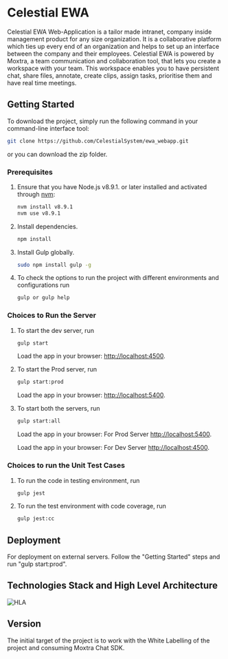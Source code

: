 # Celestial EWA

Celestial EWA Web-Application is a tailor made intranet, company inside management product for any size organization.
It is a collaborative platform which ties up every end of an organization and helps to set up an interface between the company and their employees.
Celestial EWA is powered by Moxtra, a team communication and collaboration tool, that lets you create a workspace with your team. This workspace enables you to have persistent chat, share files, annotate, create clips, assign tasks, prioritise them and have real time meetings.

## Getting Started

To download the project, simply run the following command in your command-line interface tool:
```sh
git clone https://github.com/CelestialSystem/ewa_webapp.git
```
or you can download the zip folder.

### Prerequisites

1. Ensure that you have Node.js v8.9.1. or later installed and activated through [nvm](https://github.com/creationix/nvm):

    ```sh
    nvm install v8.9.1
    nvm use v8.9.1
    ```

2. Install dependencies.

    ```sh
    npm install
    ```

3. Install Gulp globally.

    ```sh
    sudo npm install gulp -g
    ```

4. To check the options to run the project with different environments and configurations run

    ```sh
    gulp or gulp help
    ```

### Choices to Run the Server

1. To start the dev server, run
    ```sh
    gulp start
    ```

    Load the app in your browser: [http://localhost:4500](http://localhost:4500/).

2. To start the Prod server, run
    ```sh
    gulp start:prod
    ```
    Load the app in your browser: [http://localhost:5400](http://localhost:5400/).

3. To start both the servers, run
    ```sh
    gulp start:all
    ```
    Load the app in your browser: For Prod Server [http://localhost:5400](http://localhost:5400/).

    Load the app in your browser: For Dev Server [http://localhost:4500](http://localhost:4500/).


### Choices to run the Unit Test Cases

1. To run the code in testing environment, run
    ```sh
    gulp jest
    ```

2. To run the test environment with code coverage, run
    ```sh
    gulp jest:cc
    ```

## Deployment
For deployment on external servers. Follow the "Getting Started" steps and run "gulp start:prod".

## Technologies Stack and High Level Architecture
![HLA](https://image.ibb.co/cMNwpm/EWA_Web_App_Page_1_3.png)

## Version
The initial target of the project is to work with the White Labelling of the project and consuming Moxtra Chat SDK.
